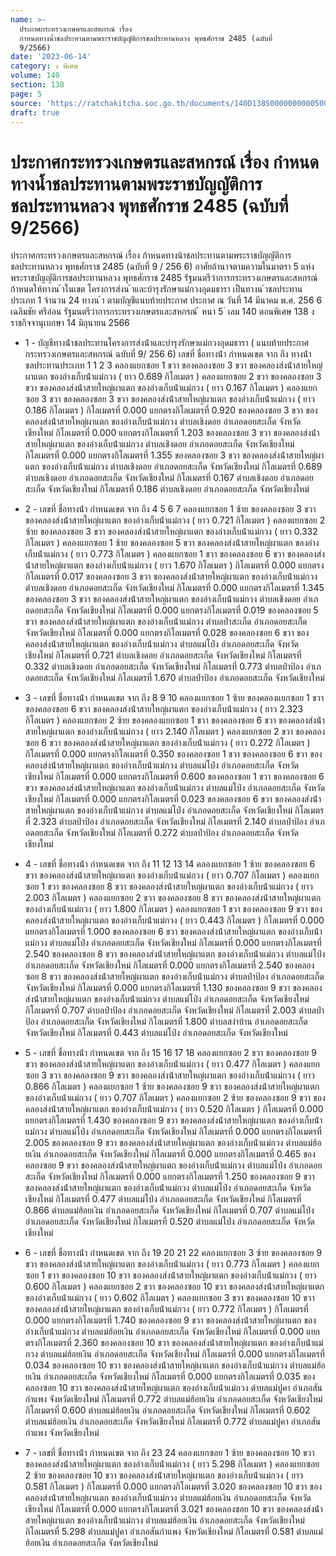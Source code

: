 ```yaml
---
name: >-
  ประกาศกระทรวงเกษตรและสหกรณ์ เรื่อง
  กำหนดทางน้ำชลประทานตามพระราชบัญญัติการชลประทานหลวง พุทธศักราช 2485 (ฉบับที่
  9/2566)
date: '2023-06-14'
category: ง พิเศษ
volume: 140
section: 138
page: 5
source: 'https://ratchakitcha.soc.go.th/documents/140D138S0000000000500.pdf'
draft: true
---
```


# ประกาศกระทรวงเกษตรและสหกรณ์ เรื่อง กำหนดทางน้ำชลประทานตามพระราชบัญญัติการชลประทานหลวง พุทธศักราช 2485 (ฉบับที่ 9/2566)

ประกาศกระทรวงเกษตรและสหกรณ์ เรื่อง ก้าหนดทางน้าชลประทานตามพระราชบัญญัติการชลประทานหลวง พุทธศักราช 2485 (ฉบับที่ 9 / 256 6) อาศัยอ้านาจตามความในมาตรา 5 แห่งพระราชบัญญัติการชลประทานหลวง พุทธศักราช 2485 รัฐมนตรีว่าการกระทรวงเกษตรและสหกรณ์ ก้าหนดให้ทางน ้าในเขต โครงการส่งน ้าและบ้ารุงรักษาแม่กวงอุดมธารา เป็นทางน ้าชลประทานประเภท 1 จ้านวน 24 ทางน ้า ตามบัญชีแนบท้ายประกาศ ประกาศ ณ วันที่ 14 มีนาคม พ.ศ. 256 6 เฉลิมชัย ศรีอ่อน รัฐมนตรีว่าการกระทรวงเกษตรและสหกรณ์ ้ หนา 5 ่ เลม 140 ตอนพิเศษ 138 ง ราชกิจจานุเบกษา 14 มิถุนายน 2566

- 1 - บัญชีทางน้ําชลประทานโครงการส่งน้ําและบํารุงรักษาแม่กวงอุดมธารา ( แนบท้ายประกาศกระทรวงเกษตรและสหกรณ์ ฉบับที่ 9/ 256 6) เลขที่ ชื่อทางน้ํา กําหนดเขต จาก ถึง ทางน้ําชลประทานประเภท 1 1 2 3 คลองแยกซอย 1 ขวา ของคลองซอย 3 ขวา ของคลองส่งน้ําสายใหญ่ผาแตก ของอ่างเก็บน้ําแม่กวง ( ยาว 0.689 กิโลเมตร ) คลองแยกซอย 2 ขวา ของคลองซอย 3 ขวา ของคลองส่งน้ําสายใหญ่ผาแตก ของอ่างเก็บน้ําแม่กวง ( ยาว 0.167 กิโลเมตร ) คลองแยกซอย 3 ขวา ของคลองซอย 3 ขวา ของคลองส่งน้ําสายใหญ่ผาแตก ของอ่างเก็บน้ําแม่กวง ( ยาว 0.186 กิโลเมตร ) กิโลเมตรที่ 0.000 แยกตรงกิโลเมตรที่ 0.920 ของคลองซอย 3 ขวา ของคลองส่งน้ําสายใหญ่ผาแตก ของอ่างเก็บน้ําแม่กวง ตําบลเชิงดอย อําเภอดอยสะเก็ด จังหวัดเชียงใหม่ กิโลเมตรที่ 0.000 แยกตรงกิโลเมตรที่ 1.203 ของคลองซอย 3 ขวา ของคลองส่งน้ําสายใหญ่ผาแตก ของอ่างเก็บน้ําแม่กวง ตําบลเชิงดอย อําเภอดอยสะเก็ด จังหวัดเชียงใหม่ กิโลเมตรที่ 0.000 แยกตรงกิโลเมตรที่ 1.355 ของคลองซอย 3 ขวา ของคลองส่งน้ําสายใหญ่ผาแตก ของอ่างเก็บน้ําแม่กวง ตําบลเชิงดอย อําเภอดอยสะเก็ด จังหวัดเชียงใหม่ กิโลเมตรที่ 0.689 ตําบลเชิงดอย อําเภอดอยสะเก็ด จังหวัดเชียงใหม่ กิโลเมตรที่ 0.167 ตําบลเชิงดอย อําเภอดอยสะเก็ด จังหวัดเชียงใหม่ กิโลเมตรที่ 0.186 ตําบลเชิงดอย อําเภอดอยสะเก็ด จังหวัดเชียงใหม่

- 2 - เลขที่ ชื่อทางน้ํา กําหนดเขต จาก ถึง 4 5 6 7 คลองแยกซอย 1 ซ้าย ของคลองซอย 3 ขวา ของคลองส่งน้ําสายใหญ่ผาแตก ของอ่างเก็บน้ําแม่กวง ( ยาว 0.721 กิโลเมตร ) คลองแยกซอย 2 ซ้าย ของคลองซอย 3 ขวา ของคลองส่งน้ําสายใหญ่ผาแตก ของอ่างเก็บน้ําแม่กวง ( ยาว 0.332 กิโลเมตร ) คลองแยกซอย 1 ซ้าย ของคลองซอย 5 ขวา ของคลองส่งน้ําสายใหญ่ผาแตก ของอ่างเก็บน้ําแม่กวง ( ยาว 0.773 กิโลเมตร ) คลองแยกซอย 1 ขวา ของคลองซอย 6 ขวา ของคลองส่งน้ําสายใหญ่ผาแตก ของอ่างเก็บน้ําแม่กวง ( ยาว 1.670 กิโลเมตร ) กิโลเมตรที่ 0.000 แยกตรงกิโลเมตรที่ 0.017 ของคลองซอย 3 ขวา ของคลองส่งน้ําสายใหญ่ผาแตก ของอ่างเก็บน้ําแม่กวง ตําบลเชิงดอย อําเภอดอยสะเก็ด จังหวัดเชียงใหม่ กิโลเมตรที่ 0.000 แยกตรงกิโลเมตรที่ 1.345 ของคลองซอย 3 ขวา ของคลองส่งน้ําสายใหญ่ผาแตก ของอ่างเก็บน้ําแม่กวง ตําบลเชิงดอย อําเภอดอยสะเก็ด จังหวัดเชียงใหม่ กิโลเมตรที่ 0.000 แยกตรงกิโลเมตรที่ 0.019 ของคลองซอย 5 ขวา ของคลองส่งน้ําสายใหญ่ผาแตก ของอ่างเก็บน้ําแม่กวง ตําบลป่าสะเก็ด อําเภอดอยสะเก็ด จังหวัดเชียงใหม่ กิโลเมตรที่ 0.000 แยกตรงกิโลเมตรที่ 0.028 ของคลองซอย 6 ขวา ของคลองส่งน้ําสายใหญ่ผาแตก ของอ่างเก็บน้ําแม่กวง ตําบลแม่โป่ง อําเภอดอยสะเก็ด จังหวัดเชียงใหม่ กิโลเมตรที่ 0.721 ตําบลเชิงดอย อําเภอดอยสะเก็ด จังหวัดเชียงใหม่ กิโลเมตรที่ 0.332 ตําบลเชิงดอย อําเภอดอยสะเก็ด จังหวัดเชียงใหม่ กิโลเมตรที่ 0.773 ตําบลป่าป้อง อําเภอดอยสะเก็ด จังหวัดเชียงใหม่ กิโลเมตรที่ 1.670 ตําบลป่าป้อง อําเภอดอยสะเก็ด จังหวัดเชียงใหม่

- 3 - เลขที่ ชื่อทางน้ํา กําหนดเขต จาก ถึง 8 9 10 คลองแยกซอย 1 ซ้าย ของคลองแยกซอย 1 ขวา ของคลองซอย 6 ขวา ของคลองส่งน้ําสายใหญ่ผาแตก ของอ่างเก็บน้ําแม่กวง ( ยาว 2.323 กิโลเมตร ) คลองแยกซอย 2 ซ้าย ของคลองแยกซอย 1 ขวา ของคลองซอย 6 ขวา ของคลองส่งน้ําสายใหญ่ผาแตก ของอ่างเก็บน้ําแม่กวง ( ยาว 2.140 กิโลเมตร ) คลองแยกซอย 2 ขวา ของคลองซอย 6 ขวา ของคลองส่งน้ําสายใหญ่ผาแตก ของอ่างเก็บน้ําแม่กวง ( ยาว 0.272 กิโลเมตร ) กิโลเมตรที่ 0.000 แยกตรงกิโลเมตรที่ 0.350 ของคลองซอย 1 ขวา ของคลองซอย 6 ขวา ของคลองส่งน้ําสายใหญ่ผาแตก ของอ่างเก็บน้ําแม่กวง ตําบลแม่โป่ง อําเภอดอยสะเก็ด จังหวัดเชียงใหม่ กิโลเมตรที่ 0.000 แยกตรงกิโลเมตรที่ 0.600 ของคลองซอย 1 ขวา ของคลองซอย 6 ขวา ของคลองส่งน้ําสายใหญ่ผาแตก ของอ่างเก็บน้ําแม่กวง ตําบลแม่โป่ง อําเภอดอยสะเก็ด จังหวัดเชียงใหม่ กิโลเมตรที่ 0.000 แยกตรงกิโลเมตรที่ 0.023 ของคลองซอย 6 ขวา ของคลองส่งน้ําสายใหญ่ผาแตก ของอ่างเก็บน้ําแม่กวง ตําบลแม่โป่ง อําเภอดอยสะเก็ด จังหวัดเชียงใหม่ กิโลเมตรที่ 2.323 ตําบลป่าป้อง อําเภอดอยสะเก็ด จังหวัดเชียงใหม่ กิโลเมตรที่ 2.140 ตําบลป่าป้อง อําเภอดอยสะเก็ด จังหวัดเชียงใหม่ กิโลเมตรที่ 0.272 ตําบลป่าป้อง อําเภอดอยสะเก็ด จังหวัดเชียงใหม่

- 4 - เลขที่ ชื่อทางน้ํา กําหนดเขต จาก ถึง 11 12 13 14 คลองแยกซอย 1 ซ้าย ของคลองซอย 6 ขวา ของคลองส่งน้ําสายใหญ่ผาแตก ของอ่างเก็บน้ําแม่กวง ( ยาว 0.707 กิโลเมตร ) คลองแยกซอย 1 ขวา ของคลองซอย 8 ขวา ของคลองส่งน้ําสายใหญ่ผาแตก ของอ่างเก็บน้ําแม่กวง ( ยาว 2.003 กิโลเมตร ) คลองแยกซอย 2 ขวา ของคลองซอย 8 ขวา ของคลองส่งน้ําสายใหญ่ผาแตก ของอ่างเก็บน้ําแม่กวง ( ยาว 1.800 กิโลเมตร ) คลองแยกซอย 1 ขวา ของคลองซอย 9 ขวา ของคลองส่งน้ําสายใหญ่ผาแตก ของอ่างเก็บน้ําแม่กวง ( ยาว 0.443 กิโลเมตร ) กิโลเมตรที่ 0.000 แยกตรงกิโลเมตรที่ 1.000 ของคลองซอย 6 ขวา ของคลองส่งน้ําสายใหญ่ผาแตก ของอ่างเก็บน้ําแม่กวง ตําบลแม่โป่ง อําเภอดอยสะเก็ด จังหวัดเชียงใหม่ กิโลเมตรที่ 0.000 แยกตรงกิโลเมตรที่ 2.540 ของคลองซอย 8 ขวา ของคลองส่งน้ําสายใหญ่ผาแตก ของอ่างเก็บน้ําแม่กวง ตําบลแม่โป่ง อําเภอดอยสะเก็ด จังหวัดเชียงใหม่ กิโลเมตรที่ 0.000 แยกตรงกิโลเมตรที่ 2.540 ของคลองซอย 8 ขวา ของคลองส่งน้ําสายใหญ่ผาแตก ของอ่างเก็บน้ําแม่กวง ตําบลป่าป้อง อําเภอดอยสะเก็ด จังหวัดเชียงใหม่ กิโลเมตรที่ 0.000 แยกตรงกิโลเมตรที่ 1.130 ของคลองซอย 9 ขวา ของคลองส่งน้ําสายใหญ่ผาแตก ของอ่างเก็บน้ําแม่กวง ตําบลแม่โป่ง อําเภอดอยสะเก็ด จังหวัดเชียงใหม่ กิโลเมตรที่ 0.707 ตําบลป่าป้อง อําเภอดอยสะเก็ด จังหวัดเชียงใหม่ กิโลเมตรที่ 2.003 ตําบลป่าป้อง อําเภอดอยสะเก็ด จังหวัดเชียงใหม่ กิโลเมตรที่ 1.800 ตําบลสง่าบ้าน อําเภอดอยสะเก็ด จังหวัดเชียงใหม่ กิโลเมตรที่ 0.443 ตําบลแม่โป่ง อําเภอดอยสะเก็ด จังหวัดเชียงใหม่

- 5 - เลขที่ ชื่อทางน้ํา กําหนดเขต จาก ถึง 15 16 17 18 คลองแยกซอย 2 ขวา ของคลองซอย 9 ขวา ของคลองส่งน้ําสายใหญ่ผาแตก ของอ่างเก็บน้ําแม่กวง ( ยาว 0.477 กิโลเมตร ) คลองแยกซอย 3 ขวา ของคลองซอย 9 ขวา ของคลองส่งน้ําสายใหญ่ผาแตก ของอ่างเก็บน้ําแม่กวง ( ยาว 0.866 กิโลเมตร ) คลองแยกซอย 1 ซ้าย ของคลองซอย 9 ขวา ของคลองส่งน้ําสายใหญ่ผาแตก ของอ่างเก็บน้ําแม่กวง ( ยาว 0.707 กิโลเมตร ) คลองแยกซอย 2 ซ้าย ของคลองซอย 9 ขวา ของคลองส่งน้ําสายใหญ่ผาแตก ของอ่างเก็บน้ําแม่กวง ( ยาว 0.520 กิโลเมตร ) กิโลเมตรที่ 0.000 แยกตรงกิโลเมตรที่ 1.430 ของคลองซอย 9 ขวา ของคลองส่งน้ําสายใหญ่ผาแตก ของอ่างเก็บน้ําแม่กวง ตําบลแม่โป่ง อําเภอดอยสะเก็ด จังหวัดเชียงใหม่ กิโลเมตรที่ 0.000 แยกตรงกิโลเมตรที่ 2.005 ของคลองซอย 9 ขวา ของคลองส่งน้ําสายใหญ่ผาแตก ของอ่างเก็บน้ําแม่กวง ตําบลแม่ฮ้อยเงิน อําเภอดอยสะเก็ด จังหวัดเชียงใหม่ กิโลเมตรที่ 0.000 แยกตรงกิโลเมตรที่ 0.465 ของคลองซอย 9 ขวา ของคลองส่งน้ําสายใหญ่ผาแตก ของอ่างเก็บน้ําแม่กวง ตําบลแม่โป่ง อําเภอดอยสะเก็ด จังหวัดเชียงใหม่ กิโลเมตรที่ 0.000 แยกตรงกิโลเมตรที่ 1.250 ของคลองซอย 9 ขวา ของคลองส่งน้ําสายใหญ่ผาแตก ของอ่างเก็บน้ําแม่กวง ตําบลแม่โป่ง อําเภอดอยสะเก็ด จังหวัดเชียงใหม่ กิโลเมตรที่ 0.477 ตําบลแม่โป่ง อําเภอดอยสะเก็ด จังหวัดเชียงใหม่ กิโลเมตรที่ 0.866 ตําบลแม่ฮ้อยเงิน อําเภอดอยสะเก็ด จังหวัดเชียงใหม่ กิโลเมตรที่ 0.707 ตําบลแม่โป่ง อําเภอดอยสะเก็ด จังหวัดเชียงใหม่ กิโลเมตรที่ 0.520 ตําบลแม่โป่ง อําเภอดอยสะเก็ด จังหวัดเชียงใหม่

- 6 - เลขที่ ชื่อทางน้ํา กําหนดเขต จาก ถึง 19 20 21 22 คลองแยกซอย 3 ซ้าย ของคลองซอย 9 ขวา ของคลองส่งน้ําสายใหญ่ผาแตก ของอ่างเก็บน้ําแม่กวง ( ยาว 0.773 กิโลเมตร ) คลองแยกซอย 1 ขวา ของคลองซอย 10 ขวา ของคลองส่งน้ําสายใหญ่ผาแตก ของอ่างเก็บน้ําแม่กวง ( ยาว 0.600 กิโลเมตร ) คลองแยกซอย 2 ขวา ของคลองซอย 10 ขวา ของคลองส่งน้ําสายใหญ่ผาแตก ของอ่างเก็บน้ําแม่กวง ( ยาว 0.602 กิโลเมตร ) คลองแยกซอย 3 ขวา ของคลองซอย 10 ขวา ของคลองส่งน้ําสายใหญ่ผาแตก ของอ่างเก็บน้ําแม่กวง ( ยาว 0.772 กิโลเมตร ) กิโลเมตรที่ 0.000 แยกตรงกิโลเมตรที่ 1.740 ของคลองซอย 9 ขวา ของคลองส่งน้ําสายใหญ่ผาแตก ของอ่างเก็บน้ําแม่กวง ตําบลแม่ฮ้อยเงิน อําเภอดอยสะเก็ด จังหวัดเชียงใหม่ กิโลเมตรที่ 0.000 แยกตรงกิโลเมตรที่ 2.360 ของคลองซอย 10 ขวา ของคลองส่งน้ําสายใหญ่ผาแตก ของอ่างเก็บน้ําแม่กวง ตําบลแม่ฮ้อยเงิน อําเภอดอยสะเก็ด จังหวัดเชียงใหม่ กิโลเมตรที่ 0.000 แยกตรงกิโลเมตรที่ 0.034 ของคลองซอย 10 ขวา ของคลองส่งน้ําสายใหญ่ผาแตก ของอ่างเก็บน้ําแม่กวง ตําบลแม่ฮ้อยเงิน อําเภอดอยสะเก็ด จังหวัดเชียงใหม่ กิโลเมตรที่ 0.000 แยกตรงกิโลเมตรที่ 0.035 ของคลองซอย 10 ขวา ของคลองส่งน้ําสายใหญ่ผาแตก ของอ่างเก็บน้ําแม่กวง ตําบลแม่ปูคา อําเภอสันกําแพง จังหวัดเชียงใหม่ กิโลเมตรที่ 0.772 ตําบลแม่ฮ้อยเงิน อําเภอดอยสะเก็ด จังหวัดเชียงใหม่ กิโลเมตรที่ 0.600 ตําบลแม่ฮ้อยเงิน อําเภอดอยสะเก็ด จังหวัดเชียงใหม่ กิโลเมตรที่ 0.602 ตําบลแม่ฮ้อยเงิน อําเภอดอยสะเก็ด จังหวัดเชียงใหม่ กิโลเมตรที่ 0.772 ตําบลแม่ปูคา อําเภอสันกําแพง จังหวัดเชียงใหม่

- 7 - เลขที่ ชื่อทางน้ํา กําหนดเขต จาก ถึง 23 24 คลองแยกซอย 1 ซ้าย ของคลองซอย 10 ขวา ของคลองส่งน้ําสายใหญ่ผาแตก ของอ่างเก็บน้ําแม่กวง ( ยาว 5.298 กิโลเมตร ) คลองแยกซอย 2 ซ้าย ของคลองซอย 10 ขวา ของคลองส่งน้ําสายใหญ่ผาแตก ของอ่างเก็บน้ําแม่กวง ( ยาว 0.581 กิโลเมตร ) กิโลเมตรที่ 0.000 แยกตรงกิโลเมตรที่ 3.020 ของคลองซอย 10 ขวา ของคลองส่งน้ําสายใหญ่ผาแตก ของอ่างเก็บน้ําแม่กวง ตําบลแม่ฮ้อยเงิน อําเภอดอยสะเก็ด จังหวัดเชียงใหม่ กิโลเมตรที่ 0.000 แยกตรงกิโลเมตรที่ 3.021 ของคลองซอย 10 ขวา ของคลองส่งน้ําสายใหญ่ผาแตก ของอ่างเก็บน้ําแม่กวง ตําบลแม่ฮ้อยเงิน อําเภอดอยสะเก็ด จังหวัดเชียงใหม่ กิโลเมตรที่ 5.298 ตําบลแม่ปูคา อําเภอสันกําแพง จังหวัดเชียงใหม่ กิโลเมตรที่ 0.581 ตําบลแม่ฮ้อยเงิน อําเภอดอยสะเก็ด จังหวัดเชียงใหม่
